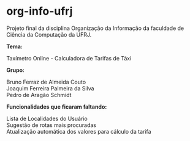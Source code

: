 # org-info-ufrj

Projeto final da disciplina Organização da Informação da faculdade de Ciência da Computação da UFRJ.

<b>Tema:</b>

Taxímetro Online - Calculadora de Tarifas de Táxi

<b>Grupo:</b>

Bruno Ferraz de Almeida Couto<br>
Joaquim Ferreira Palmeira da Silva <br>
Pedro de Aragão Schmidt

<b>Funcionalidades que ficaram faltando:</b>

Lista de Localidades do Usuário<br>
Sugestão de rotas mais procuradas<br>
Atualização automática dos valores para cálculo da tarifa
